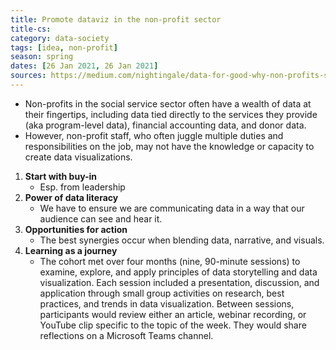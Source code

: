 ```yaml
---
title: Promote dataviz in the non-profit sector
title-cs: 
category: data-society
tags: [idea, non-profit]
season: spring
dates: [26 Jan 2021, 26 Jan 2021]
sources: https://medium.com/nightingale/data-for-good-why-non-profits-should-think-more-about-dataviz-3acfdf68fe63
---
```

 
* Non-profits in the social service sector often have a wealth of data at their fingertips, including data tied directly to the services they provide (aka program-level data), financial accounting data, and donor data.
* However, non-profit staff, who often juggle multiple duties and responsibilities on the job, may not have the knowledge or capacity to create data visualizations.

1. **Start with buy-in**
	* Esp. from leadership
1. **Power of data literacy**
	* We have to ensure we are communicating data in a way that our audience can see and hear it.
1. **Opportunities for action**
	* The best synergies occur when blending data, narrative, and visuals.
1. **Learning as a journey**
	*  The cohort met over four months (nine, 90-minute sessions) to examine, explore, and apply principles of data storytelling and data visualization. Each session included a presentation, discussion, and application through small group activities on research, best practices, and trends in data visualization. Between sessions, participants would review either an article, webinar recording, or YouTube clip specific to the topic of the week. They would share reflections on a Microsoft Teams channel.